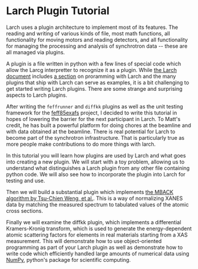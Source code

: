 # Larch Plugin Tutorial

Larch uses a plugin architecture to implement most of its features.
The reading and writing of various kinds of file, most math functions,
all functionality for moving motors and reading detectors, and all
functionality for managing the processing and analysis of synchrotron
data -- these are all managed via plugins.

A plugin is a file written in python with a few lines of special code
which allow the Larcg interpretter to recognize it as a plugin.  While
[the Larch document](http://xraypy.github.io/xraylarch/) includes
[a section](http://xraypy.github.io/xraylarch/devel/index.html) on
proramming with Larch and the many plugins that ship with Larch can
serve as examples, it is a bit challenging to get started writing
Larch plugins.  There are some strange and surprising aspects to Larch
plugins.

After writing the `feffrunner` and `diffkk` plugins as well as the
unit testing framework for the
[feff85exafs](https://github.com/xraypy/feff85exafs) project, I
decided to write this tutorial in hopes of lowering the barrier for
the next participant in Larch.  To Matt's credit, he has built a
powerful platform for doing chores at the beamline and with data
obtained at the beamline.  There is real potential for Larch to become
part of the synchrotron infrastructure.  That is particularly true as
more people make contributions to do more things with larch.

In this tutorial you will learn how plugins are used by Larch and what
goes into creating a new plugin.  We will start with a toy problem,
allowing us to understand what distinguishes a Larch plugin from any
other file containing python code.  We will also see how to
incorporate the plugin into Larch for testing and use.

Then we will build a substantial plugin which implements
[the MBACK algorithm by Tsu-Chien Weng, et al.](http://dx.doi.org/10.1107/S0909049504034193).
This is a way of normalizing XANES data by matching the measured
spectrum to tabulated values of the atomic cross sections.

Finally we will examine the diffkk plugin, which implements a
differential Kramers-Kronig transform, which is used to generate the
energy-dependent atomic scattering factors for elements in real
materials starting from a XAS measurement.  This will demonstrate how
to use object-oriented programming as part of your Larch plugin as
well as demonstrate how to write code which efficiently handled large
amounts of numerical data using [NumPy](http://www.numpy.org/),
python's package for scientific computing.
